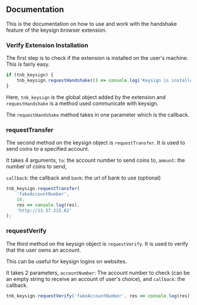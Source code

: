 ## Documentation

This is the documentation on how to use and work with the handshake feature of the keysign browser extension.

### Verify Extension Installation

The first step is to check if the extension is installed on the user's machine. This is fairly easy.

```js
if (tnb_keysign) {
	tnb_keysign.requestHandshake(() => console.log('Keysign is installed!'));
}
```

Here, `tnb_keysign` is the global object added by the extension and `requestHandshake` is a method used communicate with keysign.

The `requestHandshake` method takes in one parameter which is the callback.

### requestTransfer

The second method on the keysign object is `requestTransfer`. It is used to send coins to a specified account.

It takes 4 arguments, `to`: the account number to send coins to, `amount`: the number of coins to send,

`callback`: the callback and `bank`: the url of bank to use (optional)

```js
tnb_keysign.requestTransfer(
	'fakeAccountNumber',
	10,
	res => console.log(res),
	'http://13.57.215.62'
);
```

### requestVerify

The third method on the keysign object is `requestVerify`. It is used to verify that the user owns an account.

This can be useful for keysign logins on websites.

It takes 2 parameters, `accountNumber`: The account number to check (can be an empty string to receive an account of user's choice), and `callback`: the callback.

```js
tnb_keysign.requestVerify('fakeAccountNumber', res => console.log(res));
```
